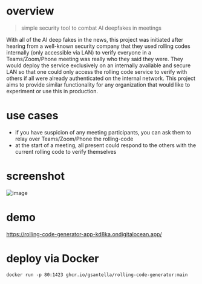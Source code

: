 # overview
>  simple security tool to combat AI deepfakes in meetings

With all of the AI deep fakes in the news, this project was initiated after hearing from a well-known security company that they used rolling codes internally (only accessible via LAN) to verify everyone in a Teams/Zoom/Phone meeting was really who they said they were. They would deploy the service exclusively on an internally available and secure LAN so that one could only access the rolling code service to verify with others if all were already authenticated on the internal network. This project aims to provide similar functionality for any organization that would like to experiment or use this in production.

# use cases

- if you have suspicion of any meeting participants, you can ask them to relay over Teams/Zoom/Phone the rolling-code
- at the start of a meeting, all present could respond to the others with the current rolling code to verify themselves

# screenshot

![image](https://github.com/user-attachments/assets/f409c898-d20c-46fb-bd18-2830b4988f00)

# demo

https://rolling-code-generator-app-kd8ka.ondigitalocean.app/

# deploy via Docker

```docker run -p 80:1423 ghcr.io/gsantella/rolling-code-generator:main```
